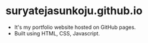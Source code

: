 # suryatejasunkoju.github.io
+ It's my portfolio website hosted on GitHub pages.
+ Built using HTML, CSS, Javascript.
